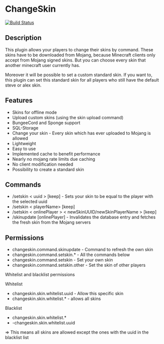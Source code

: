 # ChangeSkin

[![Build Status](https://travis-ci.org/games647/ChangeSkin.svg?branch=master)](https://travis-ci.org/games647/ChangeSkin)

## Description

This plugin allows your players to change their skins by command. These skins have to be downloaded from Mojang, because
Minecraft clients only accept from Mojang signed skins. But you can choose every skin that another minecraft user
currently has.

Moreover it will be possible to set a custom standard skin. If you want to, this plugin can set this standard skin for
all players who still have the default steve or alex skin.

## Features

* Skins for offline mode
* Upload custom skins (using the skin upload command)
* BungeeCord and Sponge support
* SQL-Storage
* Change your skin - Every skin which has ever uploaded to Mojang is allowed
* Lightweight
* Easy to use
* Implemented cache to benefit performance
* Nearly no mojang rate limits due caching
* No client modification needed
* Possibility to create a standard skin

## Commands

* /setskin < uuid > [keep] - Sets your skin to be equal to the player with the selected uuid
* /setskin < playerName> [keep]
* /setskin < onlinePlayer > < newSkinUUID/newSkinPlayerName > [keep]
* /skinupdate [onlinePlayer] - Invalidates the database entry and fetches the fresh skin from the Mojang servers

## Permissions

* changeskin.command.skinupdate - Command to refresh the own skin
* changeskin.command.setskin.* - All the commands below
* changeskin.command.setskin - Set your own skin
* changeskin.command.setskin.other - Set the skin of other players

Whitelist and blacklist permissions

Whitelist

* changeskin.skin.whitelist.uuid - Allow this specific skin
* changeskin.skin.whitelist.* - allows all skins

Blacklist

* changeskin.skin.whitelist.*
* -changeskin.skin.whitelist.uuid

=> This means all skins are allowed except the ones with the uuid in the blacklist list